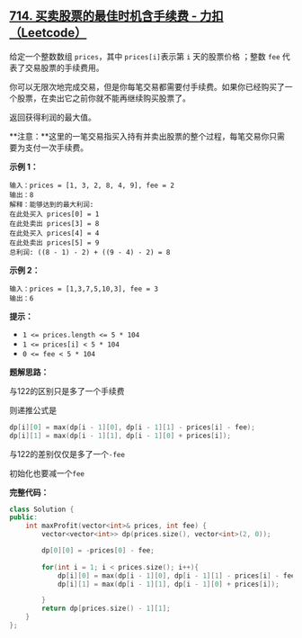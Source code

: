 ## [714. 买卖股票的最佳时机含手续费 - 力扣（Leetcode）](https://leetcode.cn/problems/best-time-to-buy-and-sell-stock-with-transaction-fee/description/)

给定一个整数数组 `prices`，其中 `prices[i]`表示第 `i` 天的股票价格 ；整数 `fee` 代表了交易股票的手续费用。

你可以无限次地完成交易，但是你每笔交易都需要付手续费。如果你已经购买了一个股票，在卖出它之前你就不能再继续购买股票了。

返回获得利润的最大值。

**注意：**这里的一笔交易指买入持有并卖出股票的整个过程，每笔交易你只需要为支付一次手续费。

 

**示例 1：**

```
输入：prices = [1, 3, 2, 8, 4, 9], fee = 2
输出：8
解释：能够达到的最大利润:  
在此处买入 prices[0] = 1
在此处卖出 prices[3] = 8
在此处买入 prices[4] = 4
在此处卖出 prices[5] = 9
总利润: ((8 - 1) - 2) + ((9 - 4) - 2) = 8
```

**示例 2：**

```
输入：prices = [1,3,7,5,10,3], fee = 3
输出：6
```

 

**提示：**

- `1 <= prices.length <= 5 * 104`
- `1 <= prices[i] < 5 * 104`
- `0 <= fee < 5 * 104`

**题解思路：**

与122的区别只是多了一个手续费

则递推公式是

```c++
dp[i][0] = max(dp[i - 1][0], dp[i - 1][1] - prices[i] - fee);
dp[i][1] = max(dp[i - 1][1], dp[i - 1][0] + prices[i]);
```

与122的差别仅仅是多了一个`-fee`

初始化也要减一个`fee`

**完整代码：**

```c++
class Solution {
public:
    int maxProfit(vector<int>& prices, int fee) {
        vector<vector<int>> dp(prices.size(), vector<int>(2, 0));

        dp[0][0] = -prices[0] - fee;
        
        for(int i = 1; i < prices.size(); i++){
            dp[i][0] = max(dp[i - 1][0], dp[i - 1][1] - prices[i] - fee);
            dp[i][1] = max(dp[i - 1][1], dp[i - 1][0] + prices[i]);

        }
        return dp[prices.size() - 1][1];
    }
};
```

